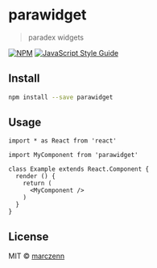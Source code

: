 # parawidget

> paradex widgets

[![NPM](https://img.shields.io/npm/v/parawidget.svg)](https://www.npmjs.com/package/parawidget) [![JavaScript Style Guide](https://img.shields.io/badge/code_style-standard-brightgreen.svg)](https://standardjs.com)

## Install

```bash
npm install --save parawidget
```

## Usage

```tsx
import * as React from 'react'

import MyComponent from 'parawidget'

class Example extends React.Component {
  render () {
    return (
      <MyComponent />
    )
  }
}
```

## License

MIT © [marczenn](https://github.com/marczenn)

